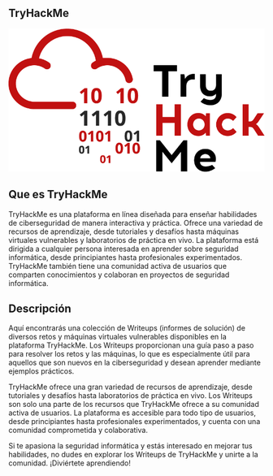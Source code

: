 ## **TryHackMe**

![ReactJS Resume Website Template](resume-screenshot.jpg?raw=true)

## Que es TryHackMe

TryHackMe es una plataforma en línea diseñada para enseñar habilidades de ciberseguridad de manera interactiva y práctica. Ofrece una variedad de recursos de aprendizaje, desde tutoriales y desafíos hasta máquinas virtuales vulnerables y laboratorios de práctica en vivo. La plataforma está dirigida a cualquier persona interesada en aprender sobre seguridad informática, desde principiantes hasta profesionales experimentados. TryHackMe también tiene una comunidad activa de usuarios que comparten conocimientos y colaboran en proyectos de seguridad informática.

## Descripción

Aquí encontrarás una colección de Writeups (informes de solución) de diversos retos y máquinas virtuales vulnerables disponibles en la plataforma TryHackMe. Los Writeups proporcionan una guía paso a paso para resolver los retos y las máquinas, lo que es especialmente útil para aquellos que son nuevos en la ciberseguridad y desean aprender mediante ejemplos prácticos.

TryHackMe ofrece una gran variedad de recursos de aprendizaje, desde tutoriales y desafíos hasta laboratorios de práctica en vivo. Los Writeups son solo una parte de los recursos que TryHackMe ofrece a su comunidad activa de usuarios. La plataforma es accesible para todo tipo de usuarios, desde principiantes hasta profesionales experimentados, y cuenta con una comunidad comprometida y colaborativa.

Si te apasiona la seguridad informática y estás interesado en mejorar tus habilidades, no dudes en explorar los Writeups de TryHackMe y unirte a la comunidad. ¡Diviértete aprendiendo!
